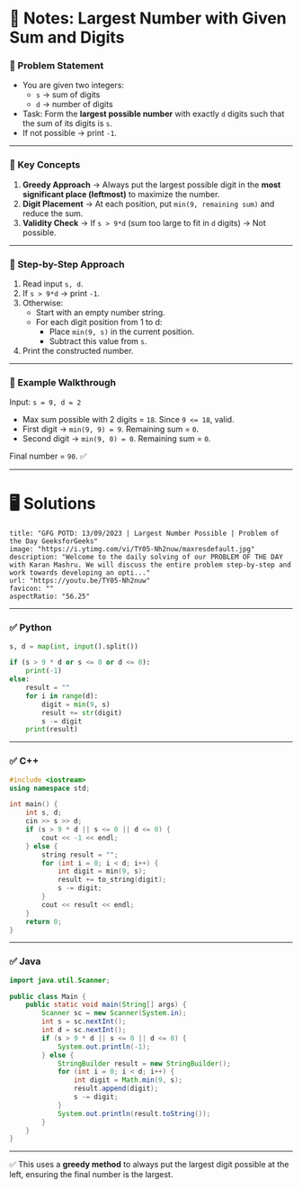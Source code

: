 # 📘 Notes: Largest Number with Given Sum and Digits

### 🔹 Problem Statement

- You are given two integers:
    - `s` → sum of digits
    - `d` → number of digits
- Task: Form the **largest possible number** with exactly `d` digits such that the sum of its digits is `s`.
- If not possible → print `-1`.

---

### 🔹 Key Concepts

1. **Greedy Approach** → Always put the largest possible digit in the **most significant place (leftmost)** to maximize the number.
2. **Digit Placement** → At each position, put `min(9, remaining sum)` and reduce the sum.
3. **Validity Check** → If `s > 9*d` (sum too large to fit in `d` digits) → Not possible.

---

### 🔹 Step-by-Step Approach

1. Read input `s, d`.
2. If `s > 9*d` → print `-1`.
3. Otherwise:
    - Start with an empty number string.
    - For each digit position from 1 to d:
        - Place `min(9, s)` in the current position.
        - Subtract this value from `s`.
4. Print the constructed number.

---

### 🔹 Example Walkthrough

Input: `s = 9, d = 2`

- Max sum possible with 2 digits = `18`. Since `9 <= 18`, valid.
- First digit → `min(9, 9) = 9`. Remaining sum = `0`.
- Second digit → `min(9, 0) = 0`. Remaining sum = `0`.

Final number = `90`. ✅

---

# 🖥 Solutions

```embed
title: "GFG POTD: 13/09/2023 | Largest Number Possible | Problem of the Day GeeksforGeeks"
image: "https://i.ytimg.com/vi/TY05-Nh2nuw/maxresdefault.jpg"
description: "Welcome to the daily solving of our PROBLEM OF THE DAY with Karan Mashru. We will discuss the entire problem step-by-step and work towards developing an opti..."
url: "https://youtu.be/TY05-Nh2nuw"
favicon: ""
aspectRatio: "56.25"
```

---

### ✅ Python

```python
s, d = map(int, input().split())

if (s > 9 * d or s <= 0 or d <= 0):
    print(-1)
else:
    result = ""
    for i in range(d):
        digit = min(9, s)
        result += str(digit)
        s -= digit
    print(result)

```

---

### ✅ C++

```cpp
#include <iostream>
using namespace std;

int main() {
    int s, d;
    cin >> s >> d;
    if (s > 9 * d || s <= 0 || d <= 0) {
        cout << -1 << endl;
    } else {
        string result = "";
        for (int i = 0; i < d; i++) {
            int digit = min(9, s);
            result += to_string(digit);
            s -= digit;
        }
        cout << result << endl;
    }
    return 0;
}

```

---

### ✅ Java

```java
import java.util.Scanner;

public class Main {
    public static void main(String[] args) {
        Scanner sc = new Scanner(System.in);
        int s = sc.nextInt();
        int d = sc.nextInt();
        if (s > 9 * d || s <= 0 || d <= 0) {
            System.out.println(-1);
        } else {
            StringBuilder result = new StringBuilder();
            for (int i = 0; i < d; i++) {
                int digit = Math.min(9, s);
                result.append(digit);
                s -= digit;
            }
            System.out.println(result.toString());
        }
    }
}

```
---

✅ This uses a **greedy method** to always put the largest digit possible at the left, ensuring the final number is the largest.